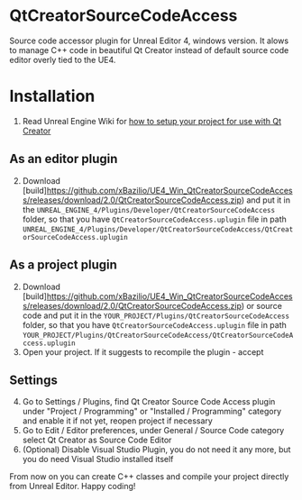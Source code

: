 # QtCreatorSourceCodeAccess
Source code accessor plugin for Unreal Editor 4, windows version. It alows to manage C++ code in beautiful Qt Creator instead of default source code editor overly tied to the UE4.

# Installation

1. Read Unreal Engine Wiki for [how to setup your project for use with Qt Creator](https://wiki.unrealengine.com/Using_QtCreator_With_UnrealEngine4)

## As an editor plugin
2. Download [build]https://github.com/xBazilio/UE4_Win_QtCreatorSourceCodeAccess/releases/download/2.0/QtCreatorSourceCodeAccess.zip) and put it in the `UNREAL_ENGINE_4/Plugins/Developer/QtCreatorSourceCodeAccess` folder, so that you have `QtCreatorSourceCodeAccess.uplugin` file in path `UNREAL_ENGINE_4/Plugins/Developer/QtCreatorSourceCodeAccess/QtCreatorSourceCodeAccess.uplugin`

## As a project plugin

2. Download [build]https://github.com/xBazilio/UE4_Win_QtCreatorSourceCodeAccess/releases/download/2.0/QtCreatorSourceCodeAccess.zip) or source code and put it in the `YOUR_PROJECT/Plugins/QtCreatorSourceCodeAccess` folder, so that you have `QtCreatorSourceCodeAccess.uplugin` file in path `YOUR_PROJECT/Plugins/QtCreatorSourceCodeAccess/QtCreatorSourceCodeAccess.uplugin`
3. Open your project. If it suggests to recompile the plugin - accept

## Settings

4. Go to Settings / Plugins, find Qt Creator Source Code Access plugin under "Project / Programming" or "Installed / Programming" category and enable it if not yet, reopen project if necessary
5. Go to Edit / Editor preferences, under General / Source Code category select Qt Creator as Source Code Editor
6. (Optional) Disable Visual Studio Plugin, you do not need it any more, but you do need Visual Studio installed itself

From now on you can create C++ classes and compile your project directly from Unreal Editor. Happy coding!
